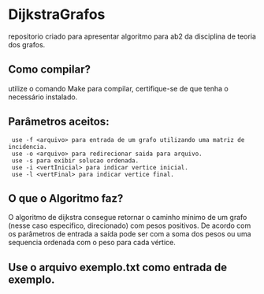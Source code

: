 # DijkstraGrafos
repositorio criado para apresentar algoritmo para ab2 da disciplina de teoria dos grafos.
## Como compilar?
  utilize o comando Make para compilar, certifique-se de que tenha o necessário instalado.
## Parâmetros aceitos:
     use -f <arquivo> para entrada de um grafo utilizando uma matriz de incidencia.
     use -o <arquivo> para redirecionar saida para arquivo.
     use -s para exibir solucao ordenada.
     use -i <vertInicial> para indicar vertice inicial.
     use -l <vertFinal> para indicar vertice final.
## O que o Algoritmo faz?
  O algoritmo de dijkstra consegue retornar o caminho minimo de um grafo (nesse caso especifico, direcionado) com pesos positivos. De acordo com os parâmetros de entrada a saída pode ser com a soma dos pesos ou uma sequencia ordenada com o peso para cada vértice.
## Use o arquivo exemplo.txt como entrada de exemplo.

